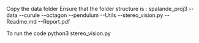 Copy the data folder
Ensure that the folder structure is :
    spalande_proj3
        --data
            --curule
            --octagon
            --pendulum
        --Utils
        --stereo_vision.py 
        --Readme.md
        --Report.pdf


To run the code
    python3 stereo_vision.py